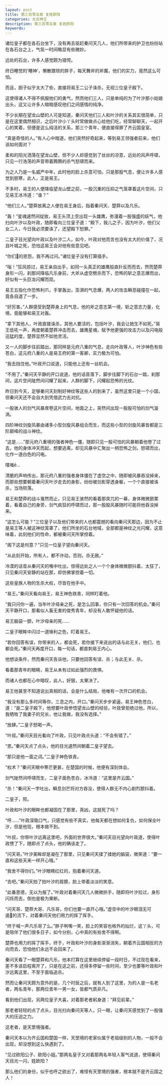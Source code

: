 ```yaml
---
layout: post
title: 第三百零五章 复姓欧阳
categories: 太古神王
description: 第三百零五章 复姓欧阳
keywords:
---
```


诸位皇子都在各石台坐下，没有再去驱赶秦问天几人，他们所带来的护卫也纷纷站在各石台之上，气氛一时间略显有些微妙。

远处的石台，许多人感觉颇为错愕。

终日睡觉的‘睡神’，懒散猥琐的胖子，每天舞斧的斧魔，他们的实力，竟然这么可怕。

而且，胆子似乎太大了些，直接将易王二公子诛杀，无视三位皇子殿下。

这使得诸人不得不佩服他们的勇气，然而他们三人，只是单纯的为了叶汐那小姑娘出头，这又让许多人暗暗感叹他们之间感情的纯净。

不少长期在望龙山壁的人可是知道，秦问天他们三人和叶汐的关系其实很简单，只是在这里偶然相识，之后叶汐小丫头时常做做点心给他们吃，经常聊聊天，一起开心的笑着，但便是这么纯洁的关系，那三个青年，便直接得罪了齐云国皇室。

“真是奇怪的人。”有人心中暗道，他们突然好奇起来，等到易王领强者前来，他们该如何面对？

柔和的阳光洒落在望龙山壁，但不少人却感觉到了丝丝的凉意，远处的风声呼啸，只见一行浩荡的声音带着腾腾的杀气怒啸而来。

为之人乃是一名威严中年，此时他的脸上杀意可怕，只是那股气息，便让许多人感觉到胆寒，此人，正是易王。

不多时，易王的人便降临望龙山壁之前，一股沉重的压抑之气笼罩着这片空间，只见易王冰冷道：“谁？”

“他们三人。”楚莽放离之人便在易王身后，指着秦问天、楚莽以及凡乐。

“轰！”星魂遽然间绽放，易王头顶上空出现一头雄鹰，弥漫着一股强盛的妖气，他扫向叶汐以及叶政，随即看向三位皇子道：“殿下，我儿之子，因为叶汐，他们父女二人，今日我必须要诛了，还望殿下恕罪。”

二皇子目光望向叶政以及叶汐二人，如今，叶政对他而言也没有太大的价值了，况且叶城之死，恐怕这易王会对他有些意见吧。

“你们的恩怨，我不再过问。”诸位皇子没有打算插手。

“嗡！”狂风掠过，易王亲自出手，如同一头真正的雄鹰般直扑反而而去，然而楚莽身形一闪，刹那间降临凡乐身前，大斧从虚空劈杀而下，恐怖的斩之意志爆而出，好似有一头巨龙闪耀而现。

易王五指化作恐怖利爪，手掌轰出，澎湃的气息爆，两人的攻击瞬息碰撞在一起，竟各自退了一步。

“好厉害。”人群感受到楚莽身上的气息，他的斧之意志第一境，斩之意志力量，化境，竟能够和易王对轰。

“拿下其他人，叶政直接诛杀，其他人要活的，包括叶汐，我会让她生不如死。”易王低吼一声，再度朝着楚莽冲击而去，雄鹰星魂，赋予他更强的攻击力以及闪电般迅猛的度，楚莽显然不如他灵活。

又一人的脚步往前踏出，那同样是元府八重的气息，走向叶政等人，叶汐神色有些苍白，这元府八重的人是易王府的第一客卿，实力极为可怕。

“我去挡住他。”叶政开口说道，只能他上还有一丝机会。

“不用了。”秦问天平静的开口说道，他的话音落下，脚步往脚下的石台一踏，刹那间，这片空间陡然间闪耀了起来，人群的脚下，闪耀起恐怖的光纹。

昨日到今天，足够秦问天刻制好神纹等这些人的到来了，虽然这里只是一个小国，但秦问天还不会自大到凭借武力去对抗。

一股骇人的剑气风暴席卷这片空间，地面之上，突然间出现一股股可怕的剑气漩涡。

四阶神纹剑旋风暴由诸多小型剑旋风暴组合而生，而这些小型的剑旋风暴皆都是三阶巅峰的战斗神纹。

“这是……”那元府八重境的强者神色一僵，随即只见一股可怕的风暴朝着他卷了过去，他的身体冲天而起，想要逃离，却见风暴中汇聚出一柄恐怖之剑，怒啸而出，化作一道白色的闪电。

噗嗤ē…

清脆的声响传出，那元府八重的强者身体僵在了虚空之中，随即被风暴吞没掉来，而那些想要朝着秦问天叶汐走去的身影，纷纷被剑影穿透身躯，一个个直接被诛杀，当场陨落。

易王和楚莽的战斗戛然而止，只见易王骇然的看着那突兀的一幕，身体微微颤栗着，看着自己的身旁，剑气疯狂的呼啸而过，那一股股风暴随时可能将他吞没掉来。

“这怎么可能？”三位皇子以及他们带来的人也都震撼的看向秦问天那边，因为不止是易王等人被这神纹笼罩了，他们所坐的石台地域，全部都是神纹之光闪耀，这意味着，此刻他们的性命，都被秦问天所掌控着。

“阁下这是何意？”只见一位皇子望向秦问天。

“从此刻开始，所有人，都不许动，否则，杀无赦。”

冷漠的话音从秦问天的嘴中吐出，惊得远处之人一个个身体微微颤抖着，太狂了，只见秦问天安静的站在那，却仿佛掌控着一切。

这些皇族人物的生杀大权，尽皆在他手中。

“易王。”秦问天看向易王，易王神色铁青，同样盯着他。

“我只问你一遍，当年叶汐母亲之死，是怎么回事，你只有一次回答的机会。”秦问天平静开口，那看似人畜无害的俊秀青年，却没有人敢怀疑他的话。

易王脑袋一颤，叶汐母亲的死……

二皇子眼眸中闪过一道锋利之色，盯着易王。

“若你回答有误，你带来的人，都会死，若你接下来说出的话与此无关，他们，也都会死。”秦问天再度开口，每一句话，都直刺易王内心。

他想谈条件，然而秦问天告诉他，只要他回答有误、杀；与此无关、杀。

看着那青年的眼睛，易王从未有过如此强烈的畏惧。

而诸人也都在心中暗叹，此人，好狠，太果决了。

易王他甚至不知道说出真相的话，会是什么结局，他唯有一次开口的机会。

“我没有那么多时间等你，三息之内，开口。”秦问天步步紧逼，易王神色苍白，道：“是二皇子殿下，他想要叶政参悟望龙山壁的经验，叶政曾拒绝过他，所以，我牺牲了我妻子的兄长，他让我做，我没有选择。”

“放肆。”二皇子怒喝一声。

“叶叔。”秦问天目光看向了叶政，只见叶政点头道：“不会有错了。”

“恩。”秦问天点了点头，他的目光遽然间朝着二皇子望去。

“那只是他一面之词。”二皇子神色铁青。

“权术？”秦问天眼中寒芒更甚，在楚国的时候，他便有深刻体会。

剑气陡然间呼啸而生，二皇子面色苍白，冰冷道：“这里是齐云国。”

“杀！”秦问天一字吐出，瞬息剑芒将对方吞没，使得人群无不内心剧烈颤抖着。

二皇子，陨。

叶政和叶汐的眼眸也都凝固在了那里，真凶，这就死了吗？

“呼……”叶政深吸口气，只感觉有些不真实，他每天都在想如何复仇，如何保全叶汐，但是他现，根本做不到。

“叶叔，你带叶汐远离这里吧，外面的世界很大。”秦问天目光望向叶政道，使得叶政愣了下，随即点了点头，他的确该走了。

“问天哥。”叶汐美眸却是凝在了那里，只见秦问天揉了揉她的脑袋，微笑道：“要一直和这些天来一样开心哦。”

“我舍不得你们。”叶汐眼睛红红的，抱着秦问天道。

“去吧。”秦问天拍了拍叶汐的肩膀，脸上带着淡淡的笑意。

“此番恩德，无以为报了。”叶政对着秦问天几人微微拱手，随即将叶汐拉过，身形闪烁而去，倒也是极为果断。

“问天哥、楚莽大哥、凡乐哥，你们也要一直开心哦。”虚空中的叶汐眼泪无可遏的流下，对着秦问天他们用力的挥了挥手。

“终于喊一声凡乐哥了么。”胖子咧嘴一笑，脸上的笑容也格外的灿烂，这丫头，可是陪伴了他们很多日子，如今分别，心中真的有些舍不得啊。

楚莽也用力的挥了挥手，终于，叶政和叶汐的身影渐渐消失，朝着齐云国相反的方向而去，恐怕他们永远不会回来了。

秦问天看了一眼楚莽和凡乐，他本打算在这里继续停留一段时日，不过现在看来，差不多该启程离开了，只是在这之前，还得多停留一些时间，至少也要等叶政和叶汐远离这里，不至于面临追杀。

然而让秦问天颇为意外的是，几个时辰之后，就有人到了这里，为的人是一名老者，两名青年，那两位青年一男一女，皆都气质非凡。

看到他们出现，另两位皇子大喜，对着那老者躬身道：“拜见前辈。”

那老者轻轻的点了点头，目光扫向秦问天等人，只一眼，让秦问天感觉到了一股强大的压迫之力。

这老者，是天罡境强者。

秦问天本以为齐云国和楚国一样，天罡境的老家伙属于老祖级别的人物，一般不会出现，却没想到这么快遇到了。

“见过欧阳公子、欧阳小姐。”那两名皇子又对着那两名年轻人客气说道，使得秦问天目光一闪，姓欧阳？

那么他们的身份，似乎也呼之欲出了，难怪有天罡境的强者，根本就不是齐云国之人！
